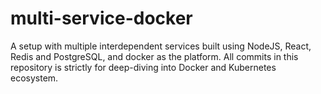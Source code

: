 # multi-service-docker
A setup with multiple interdependent services built using NodeJS, React, Redis and PostgreSQL, and docker as the platform. All commits in this repository is strictly for deep-diving into Docker and Kubernetes ecosystem.